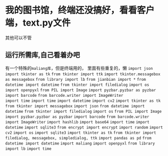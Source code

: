 # 我的图书馆，终端还没搞好，看看客户端，text.py文件
其他可以不管
## 运行所需库,自己看着办吧
有一个特殊的``maliang库``，但是终端用的，
里面有些重复的，懒
``import json``
``import tkinter as tk``
``from tkinter import ttk``
``import tkinter.messagebox as messagebox``
``from library import lb``
``from jianbian import *``
``from datetime import datetime``
``from tkinter import filedialog``
``import os``
``import openpyxl``
``from PIL import Image``
``import pyzbar.pyzbar as pyzbar``
``import barcode``
``from barcode.writer import ImageWriter``   
``import time``
``import time``
``import datetime``
``import cv2``
``import tkinter as tk``
``from tkinter import messagebox``
``import json``
``from datetime import datetime``
``from tkinter import filedialog``
``import os``
``from PIL import Image``
``import pyzbar.pyzbar as pyzbar``
``import barcode``
``from barcode.writer import ImageWriter``
``import hashlib``
``import base64``
``import time``
``import datetime``
``import sqlite3``
``from encrypt import encrypt``
``import random``
``import cv2``
``import os``
``import sqlite3``
``import tkinter as tk``
``from tkinter import filedialog, messagebox, simpledialog, ttk``
``import pandas as pd``
``from datetime import datetime``
``import maliang``
``import openpyxl``
``from library import lb``
``import time``
